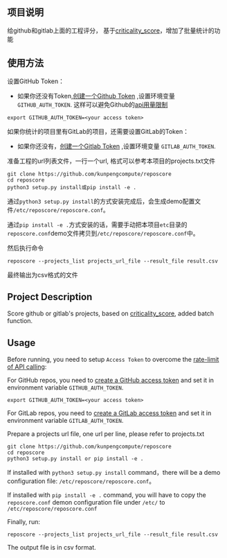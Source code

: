 ## 项目说明
给github和gitlab上面的工程评分， 基于[criticality_score](https://github.com/ossf/criticality_score)，增加了批量统计的功能

## 使用方法
设置GitHub Token：
- 如果你还没有Token,[创建一个Github Token](https://docs.github.com/en/free-pro-team@latest/developers/apps/about-apps#personal-access-tokens)
,设置环境变量 `GITHUB_AUTH_TOKEN`.
这样可以避免Github的[api用量限制](https://developer.github.com/v3/#rate-limiting)

```shell
export GITHUB_AUTH_TOKEN=<your access token>
```
如果你统计的项目里有GitLab的项目，还需要设置GitLab的Token：
- 如果你还没有，[创建一个Gitlab Token](https://docs.gitlab.com/ee/user/profile/personal_access_tokens.html)
,设置环境变量 `GITLAB_AUTH_TOKEN`.

准备工程的url列表文件，一行一个url, 格式可以参考本项目的projects.txt文件

```shell
git clone https://github.com/kunpengcompute/reposcore
cd reposcore
python3 setup.py install或pip install -e .
```

通过`python3 setup.py install`的方式安装完成后，会生成demo配置文件`/etc/reposcore/reposcore.conf`。

通过`pip install -e .`方式安装的话，需要手动把本项目`etc`目录的`reposcore.conf`demo文件拷贝到`/etc/reposcore/reposcore.conf`中。

然后执行命令

```shell
reposcore --projects_list projects_url_file --result_file result.csv
```

最终输出为csv格式的文件

## Project Description 
Score github or gitlab's projects, based on [criticality_score](https://github.com/ossf/criticality_score), added batch function.
## Usage
Before running, you need to setup `Access Token` to overcome the [rate-limit of API calling](https://developer.github.com/v3/#rate-limiting):

For GitHub repos, you need to [create a GitHub access token](https://docs.github.com/en/free-pro-team@latest/developers/apps/about-apps#personal-access-tokens) and set it in environment variable `GITHUB_AUTH_TOKEN`. 
```shell
export GITHUB_AUTH_TOKEN=<your access token>
```
For GitLab repos, you need to [create a GitLab access token](https://docs.gitlab.com/ee/user/profile/personal_access_tokens.html) and set it in environment variable `GITLAB_AUTH_TOKEN`. 


Prepare a projects url file, one url per line, please refer to projects.txt
```shell
git clone https://github.com/kunpengcompute/reposcore
cd reposcore
python3 setup.py install or pip install -e .
```
If installed with `python3 setup.py install` command，there will be a demo configuration file: `/etc/reposcore/reposcore.conf`。

If installed with `pip install -e .` command, you will have to copy the `reposcore.conf` demon configuration file under `/etc/` to `/etc/reposcore/reposcore.conf`

Finally, run:

```shell
reposcore --projects_list projects_url_file --result_file result.csv
```

The output file is in csv format.

